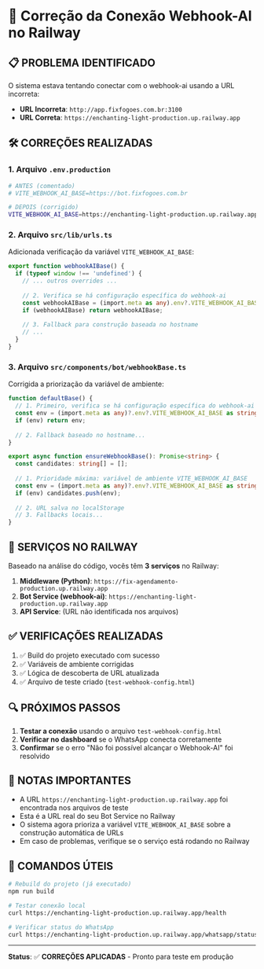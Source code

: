 # 🔧 Correção da Conexão Webhook-AI no Railway

## 📋 **PROBLEMA IDENTIFICADO**

O sistema estava tentando conectar com o webhook-ai usando a URL incorreta:
- **URL Incorreta**: `http://app.fixfogoes.com.br:3100`
- **URL Correta**: `https://enchanting-light-production.up.railway.app`

## 🛠️ **CORREÇÕES REALIZADAS**

### 1. **Arquivo `.env.production`**
```bash
# ANTES (comentado)
# VITE_WEBHOOK_AI_BASE=https://bot.fixfogoes.com.br

# DEPOIS (corrigido)
VITE_WEBHOOK_AI_BASE=https://enchanting-light-production.up.railway.app
```

### 2. **Arquivo `src/lib/urls.ts`**
Adicionada verificação da variável `VITE_WEBHOOK_AI_BASE`:
```typescript
export function webhookAIBase() {
  if (typeof window !== 'undefined') {
    // ... outros overrides ...
    
    // 2. Verifica se há configuração específica do webhook-ai
    const webhookAIBase = (import.meta as any).env?.VITE_WEBHOOK_AI_BASE;
    if (webhookAIBase) return webhookAIBase;
    
    // 3. Fallback para construção baseada no hostname
    // ...
  }
}
```

### 3. **Arquivo `src/components/bot/webhookBase.ts`**
Corrigida a priorização da variável de ambiente:
```typescript
function defaultBase() {
  // 1. Primeiro, verifica se há configuração específica do webhook-ai
  const env = (import.meta as any)?.env?.VITE_WEBHOOK_AI_BASE as string | undefined;
  if (env) return env;
  
  // 2. Fallback baseado no hostname...
}

export async function ensureWebhookBase(): Promise<string> {
  const candidates: string[] = [];
  
  // 1. Prioridade máxima: variável de ambiente VITE_WEBHOOK_AI_BASE
  const env = (import.meta as any)?.env?.VITE_WEBHOOK_AI_BASE as string | undefined;
  if (env) candidates.push(env);
  
  // 2. URL salva no localStorage
  // 3. Fallbacks locais...
}
```

## 🚀 **SERVIÇOS NO RAILWAY**

Baseado na análise do código, vocês têm **3 serviços** no Railway:

1. **Middleware (Python)**: `https://fix-agendamento-production.up.railway.app`
2. **Bot Service (webhook-ai)**: `https://enchanting-light-production.up.railway.app`
3. **API Service**: (URL não identificada nos arquivos)

## ✅ **VERIFICAÇÕES REALIZADAS**

1. ✅ Build do projeto executado com sucesso
2. ✅ Variáveis de ambiente corrigidas
3. ✅ Lógica de descoberta de URL atualizada
4. ✅ Arquivo de teste criado (`test-webhook-config.html`)

## 🔍 **PRÓXIMOS PASSOS**

1. **Testar a conexão** usando o arquivo `test-webhook-config.html`
2. **Verificar no dashboard** se o WhatsApp conecta corretamente
3. **Confirmar** se o erro "Não foi possível alcançar o Webhook-AI" foi resolvido

## 📝 **NOTAS IMPORTANTES**

- A URL `https://enchanting-light-production.up.railway.app` foi encontrada nos arquivos de teste
- Esta é a URL real do seu Bot Service no Railway
- O sistema agora prioriza a variável `VITE_WEBHOOK_AI_BASE` sobre a construção automática de URLs
- Em caso de problemas, verifique se o serviço está rodando no Railway

## 🔧 **COMANDOS ÚTEIS**

```bash
# Rebuild do projeto (já executado)
npm run build

# Testar conexão local
curl https://enchanting-light-production.up.railway.app/health

# Verificar status do WhatsApp
curl https://enchanting-light-production.up.railway.app/whatsapp/status
```

---

**Status**: ✅ **CORREÇÕES APLICADAS** - Pronto para teste em produção
